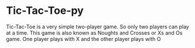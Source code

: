 # Tic-Tac-Toe-py
Tic-Tac-Toe is a very simple two-player game. So only two players can play at a time. This game is also known as Noughts and Crosses or Xs and Os game. One player plays with X and the other player plays with O
